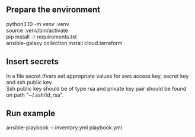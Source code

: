 ## Prepare the environment
python3.10 -m venv .venv\
source .venv/bin/activate\
pip install -r requirements.txt\
ansible-galaxy collection install cloud.terraform

## Insert secrets
In a file secret.tfvars set appropriate values for aws access key, secret key and ssh public key.\
Ssh public key should be of type rsa and private key pair should be found on path "~/.ssh/id_rsa".

## Run example 
ansible-playbook -i inventory.yml playbook.yml
